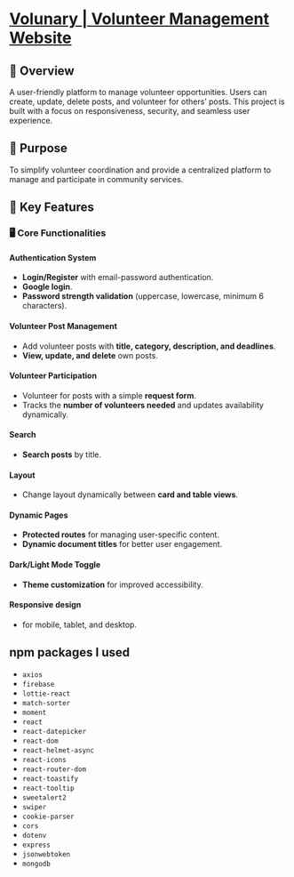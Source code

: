# **[Volunary | Volunteer Management Website](https://volunteer-management-7efa7.web.app)**
## **📖 Overview**
A user-friendly platform to manage volunteer opportunities. Users can create, update, delete posts, and volunteer for others’ posts. This project is built with a focus on responsiveness, security, and seamless user experience.

## **🎯 Purpose**
To simplify volunteer coordination and provide a centralized platform to manage and participate in community services.


## 🚀 **Key Features**

### 🖥️ **Core Functionalities**

#### **Authentication System**
- **Login/Register** with email-password authentication.
- **Google login**.
- **Password strength validation** (uppercase, lowercase, minimum 6 characters).

#### **Volunteer Post Management**
- Add volunteer posts with **title, category, description, and deadlines**.
- **View, update, and delete** own posts.

#### **Volunteer Participation**
- Volunteer for posts with a simple **request form**.
- Tracks the **number of volunteers needed** and updates availability dynamically.

#### **Search**
- **Search posts** by title.

#### **Layout**
- Change layout dynamically between **card and table views**.

#### **Dynamic Pages**
- **Protected routes** for managing user-specific content.
- **Dynamic document titles** for better user engagement.

#### **Dark/Light Mode Toggle**
- **Theme customization** for improved accessibility.

#### **Responsive design**
 - for mobile, tablet, and desktop.

## **npm packages I used**

- `axios`
- `firebase`
- `lottie-react`
- `match-sorter`
- `moment`
- `react`
- `react-datepicker`
- `react-dom`
- `react-helmet-async`
- `react-icons`
- `react-router-dom`
- `react-toastify`
- `react-tooltip`
- `sweetalert2`
- `swiper`
- `cookie-parser`
- `cors`
- `dotenv`
- `express`
- `jsonwebtoken`
- `mongodb`
